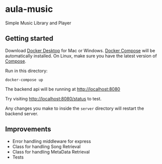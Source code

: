 # aula-music
Simple Music Library and Player

## Getting started
Download [Docker Desktop](https://www.docker.com/products/docker-desktop) for Mac or Windows. [Docker Compose](https://docs.docker.com/compose) will be automatically installed. On Linux, make sure you have the latest version of [Compose](https://docs.docker.com/compose/install/).

Run in this directory:
```
docker-compose up
```
The backend api will be running at [http://localhost:8080](http://localhost:8080)

Try visiting [http://localhost:8080/status](http://localhost:8080/status) to test.

Any changes you make to inside the `server` directory will restart the backend server.

## Improvements
- Error handling middleware for express
- Class for handling Song Retrieval
- Class for handling MetaData Retrieval
- Tests
